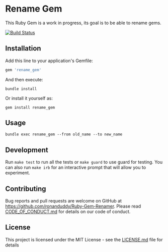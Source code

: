 # Rename Gem

This Ruby Gem is a work in progress, its goal is to be able to rename gems.

[![Build Status](https://travis-ci.org/ronanduddy/Ruby-Gem-Renamer.svg?branch=master)](https://travis-ci.org/ronanduddy/Ruby-Gem-Renamer)

## Installation

Add this line to your application's Gemfile:

```ruby
gem 'rename_gem'
```

And then execute:

```Shell
bundle install
```

Or install it yourself as:

```Shell
gem install rename_gem
```

## Usage

```Shell
bundle exec rename_gem --from old_name --to new_name
```

## Development

Run `make test` to run all the tests or `make guard` to use guard for testing. You can also run `make irb` for an interactive prompt that will allow you to experiment.

## Contributing

Bug reports and pull requests are welcome on GitHub at https://github.com/ronanduddy/Ruby-Gem-Renamer. Please read [CODE_OF_CONDUCT.md](CODE_OF_CONDUCT.md) for details on our code of conduct.

## License

This project is licensed under the MIT License - see the [LICENSE.md](LICENSE.md) file for details
